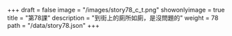 +++
draft = false 
image = "/images/story78_c_t.png" 
showonlyimage = true 
title = "第78課" 
description = "到街上的廁所如廁，是沒問題的" 
weight = 78 
path = "/data/story78.json" 
+++
